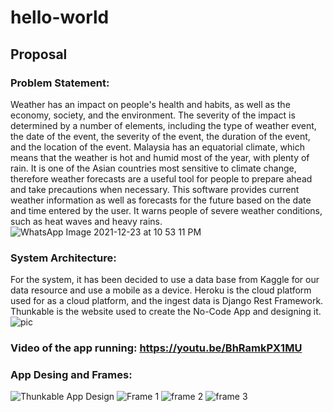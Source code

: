 # hello-world
## Proposal
### Problem Statement: 
Weather has an impact on people's health and habits, as well as the economy, society, and the environment. The severity of the impact is determined by a number of elements, including the type of weather event, the date of the event, the severity of the event, the duration of the event, and the location of the event. Malaysia has an equatorial climate, which means that the weather is hot and humid most of the year, with plenty of rain. It is one of the Asian countries most sensitive to climate change, therefore weather forecasts are a useful tool for people to prepare ahead and take precautions when necessary. This software provides current weather information as well as forecasts for the future based on the date and time entered by the user. It warns people of severe weather conditions, such as heat waves and heavy rains.
![WhatsApp Image 2021-12-23 at 10 53 11 PM](https://user-images.githubusercontent.com/94521065/147269730-dfd104cc-bc14-4096-a27d-7f85b64978fd.jpeg)
### System Architecture: 
For the system, it has been decided to use a data base from Kaggle for our data resource and use a mobile as a device. Heroku is the cloud platform used for as a cloud platform, and the ingest data is Django Rest Framework. Thunkable is the website used to create the No-Code App and designing it.
![pic](https://user-images.githubusercontent.com/94521065/147269770-70674587-2196-4f4d-bb83-8b19f6e01a38.jpg)

### Video of the app running: https://youtu.be/BhRamkPX1MU
### App Desing and Frames:
![Thunkable App Design](https://user-images.githubusercontent.com/94521065/147269545-31599ebf-ee0f-47e3-a123-6e9135f9e847.PNG)
![Frame 1](https://user-images.githubusercontent.com/94521065/147269625-1d983e2b-acf7-4a70-b3bc-fce7c5c57e33.PNG)
![frame 2](https://user-images.githubusercontent.com/94521065/147269654-212408c8-213b-404f-9dbb-77173d9167cd.PNG)
![frame 3](https://user-images.githubusercontent.com/94521065/147269692-223f8096-c585-4e5a-b8d1-3351739ef2cb.PNG)

